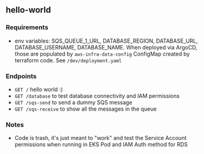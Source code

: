 ## hello-world 

### Requirements
- env variables: SQS_QUEUE_1_URL, DATABASE_REGION, DATABASE_URL, DATABASE_USERNAME, DATABASE_NAME. When deployed via ArgoCD, those are populated by `aws-infra-data-config` ConfigMap created by terraform code. See `/dev/deployment.yaml`

### Endpoints
- `GET /` hello world :)
- `GET /database` to test database connectivity and IAM permissions
- `GET /sqs-send` to send a dummy SQS message
- `GET /sqs-receive` to show all the messages in the queue

### Notes
- Code is trash, it's just meant to "work" and test the Service Account permissions when running in EKS Pod and IAM Auth method for RDS
